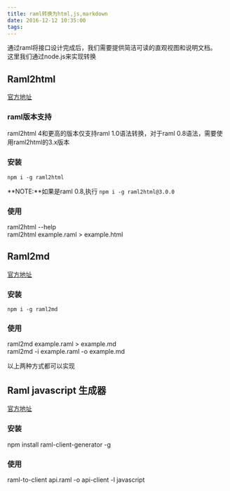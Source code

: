 ```yaml
---
title: raml转换为html,js,markdown
date: 2016-12-12 10:35:00
tags:
---
```


通过raml将接口设计完成后，我们需要提供简洁可读的直观视图和说明文档。  
这里我们通过node.js来实现转换

## Raml2html

[官方地址](https://github.com/raml2html/raml2html)

### raml版本支持

raml2html 4和更高的版本仅支持raml 1.0语法转换，对于raml 0.8语法，需要使用raml2html的3.x版本

### 安装

`npm i -g raml2html`


**NOTE:**如果是raml 0.8,执行 `npm i -g raml2html@3.0.0`

### 使用

raml2html --help  
raml2html example.raml > example.html


## Raml2md

[官方地址](https://github.com/raml2html/raml2md)

### 安装

`npm i -g raml2md`

### 使用

raml2md example.raml > example.md  
raml2md -i example.raml -o example.md

以上两种方式都可以实现

## Raml javascript 生成器

[官方地址](https://github.com/mulesoft/raml-client-generator)

### 安装

npm install raml-client-generator -g

### 使用

raml-to-client api.raml -o api-client -l javascript